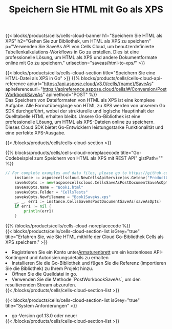 ﻿---
title:  Speichern Sie HTML mit Go als XPS
description:  Verwendung des Aspose.Cells Cloud SDK für Go zum Speichern der Datei im Format HTML als Datei im Format XPS.
kwords: Excel, Save HTML as XPS, REST, Go
howto: How to save HTML as XPS using Aspose.Cells Cloud Go library.
---
{{< blocks/products/cells/cells-cloud-banner h1="Speichern Sie HTML als XPS" h2="Gehen Sie zur Bibliothek, um HTML als XPS zu speichern" p="Verwenden Sie SaveAs API von Cells Cloud, um benutzerdefinierte Tabellenkalkulations-Workflows in Go zu erstellen. Dies ist eine professionelle Lösung, um HTML als XPS und andere Dokumentformate online mit Go zu speichern." urlsection="saveas/html-to-xps/" >}}

{{< blocks/products/cells/cells-cloud-section title="Speichern Sie eine HTML-Datei als XPS in Go" >}}
{{% blocks/products/cells/cells-cloud-api-reference apiurl="https://api.aspose.cloud/v3.0/cells/{name}/SaveAs" apireferenceurl="https://apireference.aspose.cloud/cells/#/Conversion/PostWorkbookSaveAs" apimethod="POST" %}}
<br/>
Das Speichern von Dateiformaten von HTML als XPS ist eine komplexe Aufgabe. Alle Formatübergänge von HTML zu XPS werden von unserem Go SDK durchgeführt, wobei der strukturelle und logische Hauptinhalt der Quelltabelle HTML erhalten bleibt. Unsere Go-Bibliothek ist eine professionelle Lösung, um HTML als XPS-Dateien online zu speichern. Dieses Cloud SDK bietet Go-Entwicklern leistungsstarke Funktionalität und eine perfekte XPS-Ausgabe.

{{< /blocks/products/cells/cells-cloud-section >}}

{{% blocks/products/cells/cells-cloud-noreplacecode title="Go-Codebeispiel zum Speichern von HTML als XPS mit REST API" gistPath="" %}}
  
```go
// For complete examples and data files, please go to https://github.com/aspose-cells-cloud/aspose-cells-cloud-go/
    instance := asposecellscloud.NewCellsApiService(os.Getenv("ProductClientId"), os.Getenv("ProductClientSecret"))
    saveAsOpts := new(asposecellscloud.CellsSaveAsPostDocumentSaveAsOpts)
    saveAsOpts.Name = "Book1.html"
    saveAsOpts.Folder = "CellsTests"
    saveAsOpts.Newfilename = "Book1SaveAs.xps"
    _, _, err1 := instance.CellsSaveAsPostDocumentSaveAs(saveAsOpts)
    if err1 != nil {
	    println(err1)
    }
```
  
{{% /blocks/products/cells/cells-cloud-noreplacecode %}}
<br/>
{{< blocks/products/cells/cells-cloud-section-list isGrey="true" title="Erfahren Sie, wie Sie HTML mithilfe der Cloud Go-Bibliothek Cells als XPS speichern." >}}
<li> Registrieren Sie ein Konto unter<a href="https://dashboard.aspose.cloud/">Armaturenbrett</a> um ein kostenloses API-Kontingent und Autorisierungsdetails zu erhalten</li>
<li>Installieren Sie die Go-Bibliothek und fügen Sie die Referenz (importieren Sie die Bibliothek) zu Ihrem Projekt hinzu.</li>
<li>Öffnen Sie die Quelldatei in go.</li>
<li>Verwenden Sie die Methode `PostWorkbookSaveAs`, um den resultierenden Stream abzurufen.</li>
{{< /blocks/products/cells/cells-cloud-section-list >}}

{{< blocks/products/cells/cells-cloud-section-list isGrey="true" title="System Anforderungen" >}}
<li>go-Version go1.13.0 oder neuer</li>
{{< /blocks/products/cells/cells-cloud-section-list >}}
